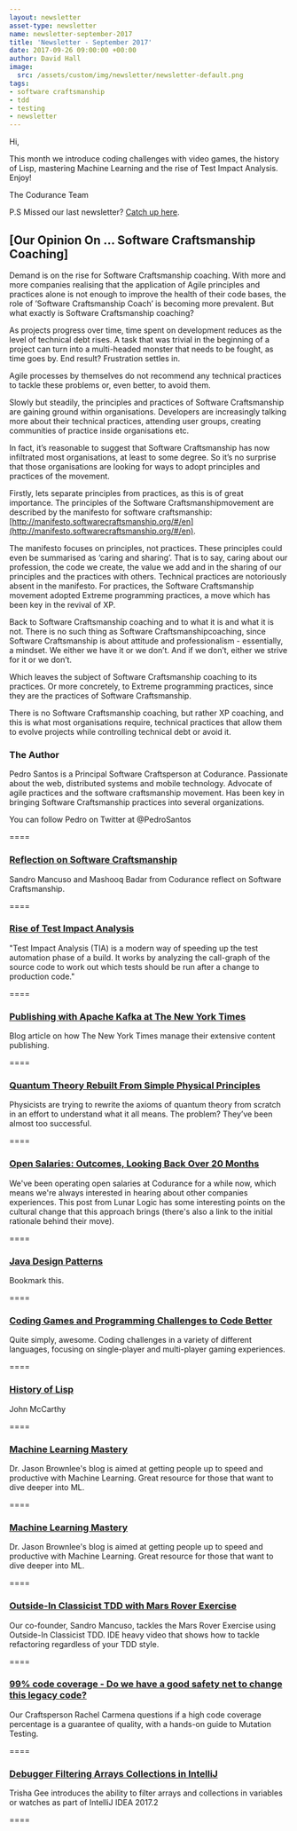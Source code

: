 ```yaml
---
layout: newsletter
asset-type: newsletter
name: newsletter-september-2017
title: 'Newsletter - September 2017'
date: 2017-09-26 09:00:00 +00:00
author: David Hall
image:
  src: /assets/custom/img/newsletter/newsletter-default.png
tags:
- software craftsmanship
- tdd
- testing
- newsletter
---
```


Hi,

This month we introduce coding challenges with video games, the history of Lisp, mastering Machine Learning and the rise of Test Impact Analysis. Enjoy!

The Codurance Team

P.S Missed our last newsletter? [Catch up here](https://codurance.com/newsletters/2017-08-17-newsletter/).

## [Our Opinion On ... Software Craftsmanship Coaching]

Demand is on the rise for Software Craftsmanship coaching. With more and more companies realising that the application of Agile principles and practices alone is not enough to improve the health of their code bases, the role of ’Software Craftsmanship Coach’ is becoming more prevalent. But what exactly is Software Craftsmanship coaching?

As projects progress over time, time spent on development reduces as the level of technical debt rises. A task that was trivial in the beginning of a project can turn into a multi-headed monster that needs to be fought, as time goes by. End result? Frustration settles in.

Agile processes by themselves do not recommend any technical practices to tackle these problems or, even better, to avoid them.

Slowly but steadily, the principles and practices of Software Craftsmanship are gaining ground within organisations. Developers are increasingly talking more about their technical practices, attending user groups, creating communities of practice inside organisations etc.

In fact, it’s reasonable to suggest that Software Craftsmanship has now infiltrated most organisations, at least to some degree. So it’s no surprise that those organisations are looking for ways to adopt principles and practices of the movement.

Firstly, lets separate principles from practices, as this is of great importance. The principles of the Software Craftsmanshipmovement are described by the manifesto for software craftsmanship: [http://manifesto.softwarecraftsmanship.org/#/en](http://manifesto.softwarecraftsmanship.org/#/en). 

The manifesto focuses on principles, not practices. These principles could even be summarised as ‘caring and sharing’. That is to say, caring about our profession, the code we create, the value we add and in the sharing of our principles and the practices with others. Technical practices are notoriously absent in the manifesto. For practices, the Software Craftsmanship movement adopted Extreme programming practices, a move which has been key in the revival of XP.

Back to Software Craftsmanship coaching and to what it is and what it is not. There is no such thing as Software Craftsmanshipcoaching, since Software Craftsmanship is about attitude and professionalism - essentially, a mindset. We either we have it or we don’t. And if we don’t, either we strive for it or we don’t.

Which leaves the subject of Software Craftsmanship coaching to its practices. Or more concretely, to Extreme programming practices, since they are the practices of Software Craftsmanship.

There is no Software Craftsmanship coaching, but rather XP coaching, and this is what most organisations require, technical practices that allow them to evolve projects while controlling technical debt or avoid it.

### The Author
Pedro Santos is a Principal Software Craftsperson at Codurance. Passionate about the web, distributed systems and mobile technology. Advocate of agile practices and the software craftsmanship movement. Has been key in bringing Software Craftsmanship practices into several organizations.

You can follow Pedro on Twitter at @PedroSantos


====

### [Reflection on Software Craftsmanship](https://codurance.com/2017/08/21/a-reflection-on-software-craftsmanship/)
Sandro Mancuso and Mashooq Badar from Codurance reflect on Software Craftsmanship.

====

### [Rise of Test Impact Analysis](https://martinfowler.com/articles/rise-test-impact-analysis.html)
"Test Impact Analysis (TIA) is a modern way of speeding up the test automation phase of a build. It works by analyzing the call-graph of the source code to work out which tests should be run after a change to production code."

====

### [Publishing with Apache Kafka at The New York Times](https://www.confluent.io/blog/publishing-apache-kafka-new-york-times/)
Blog article on how The New York Times manage their extensive content publishing.

====

### [Quantum Theory Rebuilt From Simple Physical Principles](https://www.quantamagazine.org/quantum-theory-rebuilt-from-simple-physical-principles-20170830)
Physicists are trying to rewrite the axioms of quantum theory from scratch in an effort to understand what it all means. The problem? They’ve been almost too successful.

====

### [Open Salaries: Outcomes, Looking Back Over 20 Months](http://blog.lunarlogic.io/2016/open-salaries-outcomes/)
We've been operating open salaries at Codurance for a while now, which means we're always interested in hearing about other companies experiences. This post from Lunar Logic has some interesting points on the cultural change that this approach brings (there's also a link to the initial rationale behind their move).

====

### [Java Design Patterns](http://java-design-patterns.com/patterns/)
Bookmark this.

====

### [Coding Games and Programming Challenges to Code Better](https://www.codingame.com/multiplayer/bot-programming/coders-strike-back)
Quite simply, awesome. Coding challenges in a variety of different languages, focusing on single-player and multi-player gaming experiences.

====

### [History of Lisp](http://www-formal.stanford.edu/jmc/history/lisp/lisp.html)
John McCarthy

====

### [Machine Learning Mastery](https://machinelearningmastery.com/blog/)
Dr. Jason Brownlee's blog is aimed at getting people up to speed and productive with Machine Learning. Great resource for those that want to dive deeper into ML.

====

### [Machine Learning Mastery](https://machinelearningmastery.com/blog/)
Dr. Jason Brownlee's blog is aimed at getting people up to speed and productive with Machine Learning. Great resource for those that want to dive deeper into ML.

====

### [Outside-In Classicist TDD with Mars Rover Exercise](https://codurance.com/videos/2017-09-05-mars-rover/)
Our co-founder, Sandro Mancuso, tackles the Mars Rover Exercise using Outside-In Classicist TDD. IDE heavy video that shows how to tackle refactoring regardless of your TDD style.

====

### [99% code coverage - Do we have a good safety net to change this legacy code?](https://codurance.com/2017/09/01/do-we-have-a-good-safety-net-to-change-this-legacy-code/)
Our Craftsperson Rachel Carmena questions if a high code coverage percentage is a guarantee of quality, with a hands-on guide to Mutation Testing.

====

### [Debugger Filtering Arrays Collections in IntelliJ](https://blog.jetbrains.com/idea/2017/07/debugger-filtering-arrays-collections-in-intellij-idea-2017-2/)
Trisha Gee introduces the ability to filter arrays and collections in variables or watches as part of IntelliJ IDEA 2017.2

====
